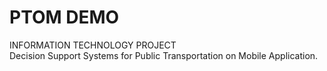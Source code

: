 # PTOM DEMO
INFORMATION TECHNOLOGY PROJECT <br>
Decision Support Systems for Public Transportation on Mobile Application.

